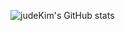 ![judeKim's GitHub stats](https://github-readme-stats.vercel.app/api?username=judeKim&show_icons=true&theme=vue-dark)
